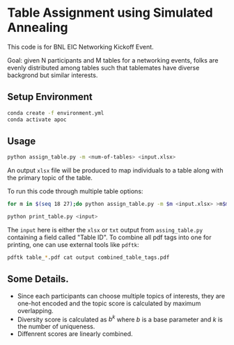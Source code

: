 # Table Assignment using Simulated Annealing

This code is for BNL EIC Networking Kickoff Event.

Goal: given N participants and M tables for a networking events, folks are evenly distributed among tables such that tablemates have diverse backgrond but similar interests.

## Setup Environment

```bash
conda create -f environment.yml
conda activate apoc
```

## Usage

```bash
python assign_table.py -m <num-of-tables> <input.xlsx>
```

An output `xlsx` file will be produced to map individuals to a table along with the primary topic of the table.

To run this code through multiple table options:

```bash
for m in $(seq 18 27);do python assign_table.py -m $m <input.xlsx> >m$m.txt; done
```

```bash
python print_table.py <input>
```

The `input` here is either the `xlsx` or `txt` output from `assing_table.py` containing a field called "Table ID". To combine all pdf tags into one for printing, one can use external tools like `pdftk`:

```bash
pdftk table_*.pdf cat output combined_table_tags.pdf
```

## Some Details.

- Since each participants can choose multiple topics of interests, they are one-hot encoded and the topic score is calculated by maximum overlapping. 
- Diversity score is calculated as $b^k$ where $b$ is a base parameter and $k$ is the number of uniqueness.
- Diffenrent scores are linearly combined.
